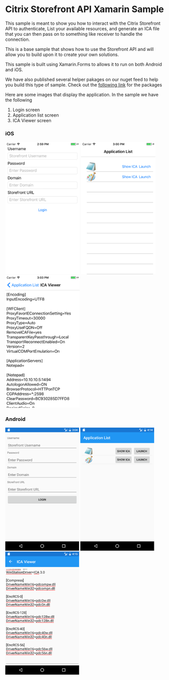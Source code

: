 # Citrix Storefront API Xamarin Sample

This sample is meant to show you how to interact with the
Citrix Storefront API to authenticate, List your available
resources, and generate an ICA file that you can then pass
on to something like receiver to handle the connection. 

This is a base sample that shows how to use the Storefront API and will allow
you to build upon it to create your own solutions.

This sample is built using Xamarin.Forms to allows it to
run on both Android and iOS.

We have also published several helper pakages on our nuget feed to help you build this
type of sample. Check out the [following link](https://www.nuget.org/packages?q=citrix) for the packages


Here are some images that display the application. In the sample we have the following
  1. Login screen
  2. Application list screen
  3. ICA Viewer screen

### iOS
<img src="./Images/iosSFLogin.png" height="420" /> 
<img src="./Images/iosSFApps.png" height="420" />
<img src="./Images/iosSFICA.png" height="420" />

### Android
<img src="./Images/androidSFLogin.png" height="390" /> 
<img src="./Images/androidSFApps.png" height="390" />
<img src="./Images/androidSFICA.png" height="390" />


